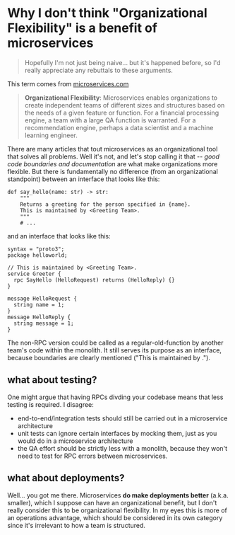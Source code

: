 
# Why I don't think "Organizational Flexibility" is a benefit of microservices

> Hopefully I'm not just being naive... but it's happened before, so I'd really appreciate any rebuttals to these arguments.

This term comes from [microservices.com](https://microservices.com)
> **Organizational Flexibility**: Microservices enables organizations to create independent teams of different sizes and structures based on the needs of a given feature or function. For a financial processing engine, a team with a large QA function is warranted. For a recommendation engine, perhaps a data scientist and a machine learning engineer. 

There are many articles that tout microservices as an organizational tool that solves all problems. Well it's not, and let's stop calling it that -- _good code boundaries and documentation_ are what make organizations more flexible. But there is fundamentally no difference (from an organizational standpoint) between an interface that looks like this:

```py3
def say_hello(name: str) -> str:
    """
    Returns a greeting for the person specified in {name}.
    This is maintained by <Greeting Team>.
    """
    # ...
```

and an interface that looks like this:

```proto3
syntax = "proto3";
package helloworld;

// This is maintained by <Greeting Team>.
service Greeter {
  rpc SayHello (HelloRequest) returns (HelloReply) {}
}

message HelloRequest {
  string name = 1;
}
message HelloReply {
  string message = 1;
}
```

The non-RPC version could be called as a regular-old-function by another team's code within the monolith. It still serves its purpose as an interface, because boundaries are clearly mentioned ("This is maintained by <Greeting Team>.").

## what about testing?
  
One might argue that having RPCs divding your codebase means that less testing is required. I disagree:

* end-to-end/integration tests should still be carried out in a microservice architecture
* unit tests can ignore certain interfaces by mocking them, just as you would do in a microservice architecture
* the QA effort should be strictly less with a monolith, because they won't need to test for RPC errors between microservices.

## what about deployments?
  
Well... you got me there. Microservices **do make deployments better** (a.k.a. smaller), which I suppose can have an organizational benefit, but I don't really consider this to be organizational flexibility. In my eyes this is more of an operations advantage, which should be considered in its own category since it's irrelevant to how a team is structured.

